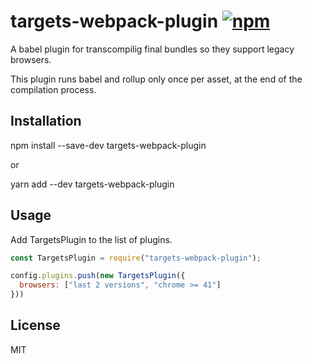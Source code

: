 # targets-webpack-plugin [![npm](https://img.shields.io/npm/v/targets-webpack-plugin.svg)](https://www.npmjs.com/package/targets-webpack-plugin)

A babel plugin for transcompilig final bundles so they support legacy browsers.

This plugin runs babel and rollup only once per asset, at the end of the compilation process.

## Installation

   npm install --save-dev targets-webpack-plugin

or

   yarn add --dev targets-webpack-plugin

## Usage

Add TargetsPlugin to the list of plugins.

```js
const TargetsPlugin = require("targets-webpack-plugin");

config.plugins.push(new TargetsPlugin({
  browsers: ["last 2 versions", "chrome >= 41"]
}))
```

## License

MIT
